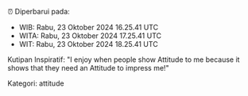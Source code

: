⏰ Diperbarui pada:
- WIB: Rabu, 23 Oktober 2024 16.25.41 UTC
- WITA: Rabu, 23 Oktober 2024 17.25.41 UTC
- WIT: Rabu, 23 Oktober 2024 18.25.41 UTC

Kutipan Inspiratif:
"I enjoy when people show Attitude to me because it shows that they need an Attitude to impress me!"


Kategori: attitude

